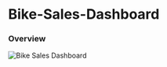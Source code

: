 # Bike-Sales-Dashboard


### Overview



![Bike Sales Dashboard](https://github.com/Okeyode22/Bike-Sales-Dashboard/assets/60988358/0853ae87-0373-4aee-bf9b-03e25f4aff94)
